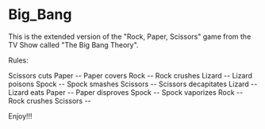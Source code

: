 # Big_Bang
This is the extended version of the "Rock, Paper, Scissors" game from the TV Show called "The Big Bang Theory". 

Rules:   

 Scissors cuts Paper --
 Paper covers Rock --
 Rock crushes Lizard --
 Lizard poisons Spock --
 Spock smashes Scissors --
 Scissors decapitates Lizard --
 Lizard eats Paper --
 Paper disproves Spock --
 Spock vaporizes Rock --
 Rock crushes Scissors --

Enjoy!!!
